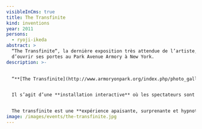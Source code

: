 ```yaml
---
visibleInCms: true
title: The Transfinite
kind: inventions
year: 2011
persons:
  - ryoji-ikeda
abstract: >
  “The Transfinite“, la dernière exposition très attendue de l’artiste, vient
  d’ouvrir ses portes au Park Avenue Armory à New York.
description: >-
  

  “**[The Transfinite](http://www.armoryonpark.org/index.php/photo_gallery/slideshow/ryoji_ikeda/)**“, la dernière exposition très attendue de l’artiste, vient d’ouvrir ses portes au **Park Avenue Armory** à New York.


  Il s’agit d’une **installation interactive** où les spectateurs sont plongés dans un environnement visuel et sonore.


  The transfinite est une **expérience apaisante, surprenante et hypnotique**, elle utilise de la lumière, les ombres, des effets stroboscopiques ainsi que des sons électronique.
image: /images/events/the-transfinite.jpg
---
```

